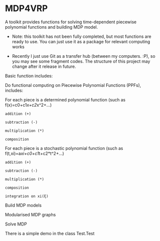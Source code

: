 MDP4VRP
==========================
A toolkit provides functions for solving time-dependent piecewise polynomial functions and building MDP model.

* Note: this toolkit has not been fully completed, but most functions are ready to use. You can just use it as a package
  for relevant computing works

* Recently I just use Git as a transfer hub (between my computers. :P), so you may see some fragment codes. The structure of this project may change after it release in future.

Basic function includes:

Do functional computing on Piecewise Polynomial Functions (PPFs), includes:

  For each piece is a determined polynomial function (such as f(x)=c0+c1*x+c2*x^2+...)

    addition (+)

    subtraction (-)

    multiplication (*)

    composition

  For each piece is a stochastic polynomial function (such as f(t,xi)=a*xi+c0+c1*t+c2*t^2+...)

    addition (+)

    subtraction (-)

    multiplication (*)

    composition

    integration on xi(ξ)

Build MDP models

Modularised MDP graphs

Solve MDP

There is a simple demo in the class Test.Test


